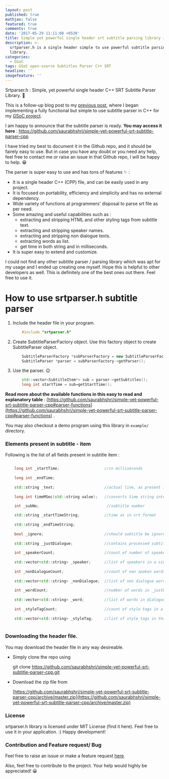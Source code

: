 ```yaml
---
layout: post
published: true
mathjax: false
featured: true
comments: true
date: '2017-05-29 11:11:00 +0530'
title: Simple yet powerful single header srt subtitle parsing library in cpp
description: >-
  srtparser.h is a single header simple to use powerful subtitle parsing  C++
  library.
categories:
  - GSoC
tags: GSoC open-source Subtitles Parser C++ SRT
headline: ''
imagefeature: ''
---
```

Srtparser.h : Simple, yet powerful single header C++ SRT Subtitle Parser Library. 💖

This is a follow-up blog post to my [previous post](https://saurabhshri.github.io/2017/05/gsoc/creating-a-full-blown-srt-subtitle-parser), where I began implementing a fully functional but simple to use subtitle parser in C++ for my [GSoC project](https://saurabhshri.github.io/2017/05/gsoc/accepted-in-google-summer-of-code-2017).

I am happy to announce that the subtitle parser is ready. **You may access it here** : https://github.com/saurabhshri/simple-yet-powerful-srt-subtitle-parser-cpp

I have tried my best to document it in the Github repo, and it should be fairely easy to use. But in case you have any doubt or you need any help, feel free to contact me or raise an issue in that Github repo, I will be happy to help. 😁

The parser is super easy to use and has tons of features ✨ : 

- It is a single header C++ (CPP) file, and can be easily used in any project.
- It is focused on portability, efficiency and simplicity and has no external dependency.
- Wide variety of functions at programmers' disposal to parse srt file as per need.
- Some amazing and useful capabilities such as :
	- extracting and stripping HTML and other styling tags from subtitle text.
    - extracting and stripping speaker names.
    - extracting and stripping non dialogue texts.
    - extracting words as list.
    - get time in both string and in milliseconds.
- It is super easy to extend and customize.

I could not find any other subtitle parser / parsing library which was apt for my usage and I ended up creating one myself. Hope this is helpful to other developers as well. This is definitely one of the best ones out there. Feel free to use it.

# How to use srtparser.h subtitle parser

1. Include the header file in your program.

    ```cpp
        #include "srtparser.h"
    ```
2. Create SubtitleParserFactory object. Use this factory object to create SubtitleParser object.

    ```cpp
        SubtitleParserFactory *subParserFactory = new SubtitleParserFactory("inputFile.srt");
        SubtitleParser *parser = subParserFactory->getParser();
    ```
3. Use the parser. 😉

    ```cpp
        std::vector<SubtitleItem*> sub = parser->getSubtitles();
        long int startTime = sub→getStartTime();
    ```


**Read more about the available functions in this easy to read and explanatory table** : [https://github.com/saurabhshri/simple-yet-powerful-srt-subtitle-parser-cpp#parser-functions](https://github.com/saurabhshri/simple-yet-powerful-srt-subtitle-parser-cpp#parser-functions) .

You may also checkout a demo program using this library in `example/` directory.

### Elements present in subtitle - item

Following is the list of all fields present in subtitle item :
```cpp

    long int _startTime;                    //in milliseconds
    
    long int _endTime;
    
    std::string _text;                      //actual line, as present in subtitle file
    
    long int timeMSec(std::string value);   //converts time string into ms

    int _subNo;                              //subtitle number
    
    std::string _startTimeString;           //time as in srt format
    
    std::string _endTimeString;
    
    bool _ignore;                           //should subtitle be ignore; used when the subtitle is empty after processing
    
    std::string _justDialogue;              //contains processed subtitle - stripped style, non dialogue text removal etc.
    
    int _speakerCount;                      //count of number of speakers
    
    std::vector<std::string> _speaker;      //list of speakers in a single subtitle
    
    int _nonDialogueCount;                  //count of non spoken words in a subtitle
    
    std::vector<std::string> _nonDialogue;  //list of non dialogue words, e.g. (applause)
    
    int _wordCount;                         //number of words in _justDialogue
    
    std::vector<std::string> _word;         //list of words in dialogue
    
    int _styleTagCount;                     //count of style tags in a single subtitle
    
    std::vector<std::string> _styleTag;     //list of style tags in that subtitle
    
```    

### Downloading the header file.

You may download the header file in any way desireable. 

- Simply clone the repo using 

	git clone https://github.com/saurabhshri/simple-yet-powerful-srt-subtitle-parser-cpp.git

- Download the zip file from 

	[https://github.com/saurabhshri/simple-yet-powerful-srt-subtitle-parser-cpp/archive/master.zip](https://github.com/saurabhshri/simple-yet-powerful-srt-subtitle-parser-cpp/archive/master.zip)

### License

srtparser.h library is licensed under MIT License (find it here). Feel free to use it in your  application. :) Happy development!

### Contribution and Feature request/ Bug

Feel free to raise an issue or make a feature request [here](https://github.com/saurabhshri/simple-yet-powerful-srt-subtitle-parser-cpp/issues).

Also, feel free to contribute to the project. Your help would highly be appreciated! 😀
